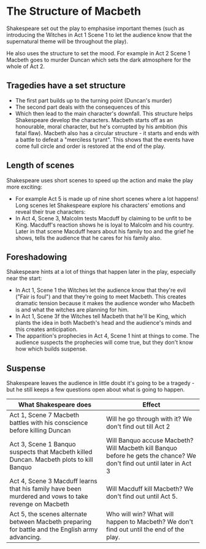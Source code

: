 # The Structure of Macbeth

Shakespeare set out the play to emphasise important themes (such as introducing the Witches in Act 1 Scene 1 to let the audience know that the supernatural theme will be throughout the play).

He also uses the structure to set the mood. For example in Act 2 Scene 1 Macbeth goes to murder Duncan which sets the dark atmosphere for the whole of Act 2.

## Tragedies have a set structure
- The first part builds up to the turning point (Duncan's murder)
- The second part deals with the consequences of this
- Which then lead to the main character's downfall.
This structure helps Shakespeare develop the characters. Macbeth starts off as an honourable, moral character, but he's corrupted by his ambition (his fatal flaw). Macbeth also has a circular structure - it starts and ends with a battle to defeat a "merciless tyrant". This shows that the events have come full circle and order is restored at the end of the play.

## Length of scenes
Shakespeare uses short scenes to speed up the action and make the play more exciting:
- For example Act 5 is made up of nine short scenes where a lot happens!
Long scenes let Shakespeare explore his characters' emotions and reveal their true characters:
- In Act 4, Scene 3, Malcolm tests Macduff by claiming to be unfit to be King. Macduff's reaction shows he is loyal to Malcolm and his country. Later in that scene Macduff hears about his family too and the grief he shows, tells the audience that he cares for his family also.

## Foreshadowing
Shakespeare hints at a lot of things that happen later in the play, especially near the start:
- In Act 1, Scene 1 the Witches let the audience know that they're evil ("Fair is foul") and that they're going to meet Macbeth. This creates dramatic tension because it makes the audience wonder who Macbeth is and what the witches are planning for him.
- In Act 1, Scene 3f the Witches tell Macbeth that he'll be King, which plants the idea in both Macbeth's head and the audience's minds and this creates anticipation.
- The apparition's prophecies in Act 4, Scene 1 hint at things to come. The audience suspects the prophecies will come true, but they don't know how which builds suspense.

## Suspense
Shakespeare leaves the audience in little doubt it's going to be a tragedy - but he still keeps a few questions open about what is going to happen.

| What Shakespeare does | Effect |
| --------------------- | ------ |
| Act 1, Scene 7 Macbeth battles with his conscience before killing Duncan | Will he go through with it? We don't find out till Act 2 |
| Act 3, Scene 1 Banquo suspects that Macbeth killed Duncan. Macbeth plots to kill Banquo | Will Banquo accuse Macbeth? Will Macbeth kill Banquo before he gets the chance? We don't find out until later in Act 3 |
| Act 4, Scene 3 Macduff learns that his family have been murdered and vows to take revenge on Macbeth | Will Macduff kill Macbeth? We don't find out until Act 5. |
| Act 5, the scenes alternate between Macbeth preparing for battle and the English army advancing. | Who will win? What will happen to Macbeth? We don't find out until the end of the play. |
